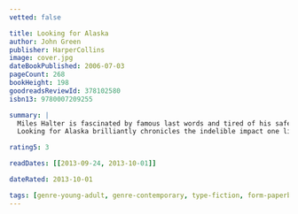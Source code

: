 ```yaml
---
vetted: false

title: Looking for Alaska
author: John Green
publisher: HarperCollins
image: cover.jpg
dateBookPublished: 2006-07-03
pageCount: 268
bookHeight: 198
goodreadsReviewId: 378102580
isbn13: 9780007209255

summary: |
  Miles Halter is fascinated by famous last words and tired of his safe life at home. He leaves for boarding school to seek what the dying poet Francois Rabelais called the "Great Perhaps." Much awaits Miles at Culver Creek, including Alaska Young. Clever, funny, screwed-up, and dead sexy, Alaska will pull Miles into her labyrinth and catapult him into the Great Perhaps.
  Looking for Alaska brilliantly chronicles the indelible impact one life can have on another. A stunning debut, it marks John Green's arrival as an important new voice in contemporary fiction.

rating5: 3

readDates: [[2013-09-24, 2013-10-01]]

dateRated: 2013-10-01

tags: [genre-young-adult, genre-contemporary, type-fiction, form-paperback]
---
```

